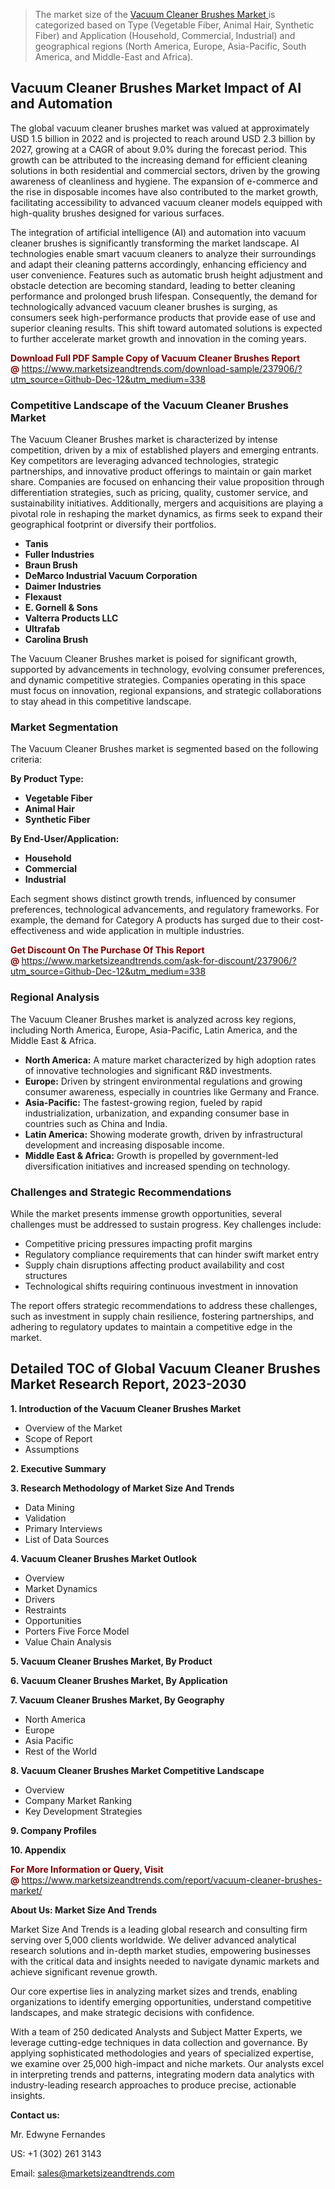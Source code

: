 <blockquote><p>The market size of the <a href="https://www.marketsizeandtrends.com/download-sample/237906/?utm_source=Github-Dec-12&amp;utm_medium=338" target="_blank">Vacuum Cleaner Brushes Market </a>is categorized based on Type (Vegetable Fiber, Animal Hair, Synthetic Fiber) and Application (Household, Commercial, Industrial) and geographical regions (North America, Europe, Asia-Pacific, South America, and Middle-East and Africa).</p></blockquote><p><h2>Vacuum Cleaner Brushes Market Impact of AI and Automation</h2><p>The global vacuum cleaner brushes market was valued at approximately USD 1.5 billion in 2022 and is projected to reach around USD 2.3 billion by 2027, growing at a CAGR of about 9.0% during the forecast period. This growth can be attributed to the increasing demand for efficient cleaning solutions in both residential and commercial sectors, driven by the growing awareness of cleanliness and hygiene. The expansion of e-commerce and the rise in disposable incomes have also contributed to the market growth, facilitating accessibility to advanced vacuum cleaner models equipped with high-quality brushes designed for various surfaces.</p><p>The integration of artificial intelligence (AI) and automation into vacuum cleaner brushes is significantly transforming the market landscape. AI technologies enable smart vacuum cleaners to analyze their surroundings and adapt their cleaning patterns accordingly, enhancing efficiency and user convenience. Features such as automatic brush height adjustment and obstacle detection are becoming standard, leading to better cleaning performance and prolonged brush lifespan. Consequently, the demand for technologically advanced vacuum cleaner brushes is surging, as consumers seek high-performance products that provide ease of use and superior cleaning results. This shift toward automated solutions is expected to further accelerate market growth and innovation in the coming years.</p></p><p><strong><span style="color: #800000;">Download Full PDF Sample Copy of Vacuum Cleaner Brushes Report @</span>&nbsp;</strong><a href="https://www.marketsizeandtrends.com/download-sample/237906/?utm_source=Github-Dec-12&amp;utm_medium=338">https://www.marketsizeandtrends.com/download-sample/237906/?utm_source=Github-Dec-12&amp;utm_medium=338</a></p><h3>Competitive Landscape of the Vacuum Cleaner Brushes Market</h3><p>The Vacuum Cleaner Brushes market is characterized by intense competition, driven by a mix of established players and emerging entrants. Key competitors are leveraging advanced technologies, strategic partnerships, and innovative product offerings to maintain or gain market share. Companies are focused on enhancing their value proposition through differentiation strategies, such as pricing, quality, customer service, and sustainability initiatives. Additionally, mergers and acquisitions are playing a pivotal role in reshaping the market dynamics, as firms seek to expand their geographical footprint or diversify their portfolios.</p><p><strong><p><ul><li>Tanis </li><li> Fuller Industries </li><li> Braun Brush </li><li> DeMarco Industrial Vacuum Corporation </li><li> Daimer Industries </li><li> Flexaust </li><li> E. Gornell & Sons </li><li> Valterra Products LLC </li><li> Ultrafab </li><li> Carolina Brush</p></li></ul></p></strong></p><p>The Vacuum Cleaner Brushes market is poised for significant growth, supported by advancements in technology, evolving consumer preferences, and dynamic competitive strategies. Companies operating in this space must focus on innovation, regional expansions, and strategic collaborations to stay ahead in this competitive landscape.</p><h3>Market Segmentation</h3><p>The Vacuum Cleaner Brushes market is segmented based on the following criteria:</p><p><strong>By Product Type:</strong></p><p><strong><p><ul><li>Vegetable Fiber </li><li> Animal Hair </li><li> Synthetic Fiber</p></li></ul></p></strong></p><p><strong>By End-User/Application:</strong></p><p><strong><p><ul><li>Household </li><li> Commercial </li><li> Industrial</p></li></ul></p></strong></p><p>Each segment shows distinct growth trends, influenced by consumer preferences, technological advancements, and regulatory frameworks. For example, the demand for Category A products has surged due to their cost-effectiveness and wide application in multiple industries.</p><p><strong><span style="color: #800000;">Get Discount On The Purchase Of This Report @&nbsp;</span></strong><a href="https://www.marketsizeandtrends.com/ask-for-discount/237906/?utm_source=Github-Dec-12&amp;utm_medium=338">https://www.marketsizeandtrends.com/ask-for-discount/237906/?utm_source=Github-Dec-12&amp;utm_medium=338</a></p><h3>Regional Analysis</h3><p>The Vacuum Cleaner Brushes market is analyzed across key regions, including North America, Europe, Asia-Pacific, Latin America, and the Middle East &amp; Africa.</p><ul><li><strong>North America:</strong> A mature market characterized by high adoption rates of innovative technologies and significant R&amp;D investments.</li><li><strong>Europe:</strong> Driven by stringent environmental regulations and growing consumer awareness, especially in countries like Germany and France.</li><li><strong>Asia-Pacific:</strong> The fastest-growing region, fueled by rapid industrialization, urbanization, and expanding consumer base in countries such as China and India.</li><li><strong>Latin America:</strong> Showing moderate growth, driven by infrastructural development and increasing disposable income.</li><li><strong>Middle East &amp; Africa:</strong> Growth is propelled by government-led diversification initiatives and increased spending on technology.</li></ul><h3>Challenges and Strategic Recommendations</h3><p>While the market presents immense growth opportunities, several challenges must be addressed to sustain progress. Key challenges include:</p><ul><li>Competitive pricing pressures impacting profit margins</li><li>Regulatory compliance requirements that can hinder swift market entry</li><li>Supply chain disruptions affecting product availability and cost structures</li><li>Technological shifts requiring continuous investment in innovation</li></ul><p>The report offers strategic recommendations to address these challenges, such as investment in supply chain resilience, fostering partnerships, and adhering to regulatory updates to maintain a competitive edge in the market.</p><h2>Detailed TOC of Global Vacuum Cleaner Brushes Market Research Report, 2023-2030</h2><p><strong>1. Introduction of the Vacuum Cleaner Brushes Market</strong></p><ul><li>Overview of the Market</li><li>Scope of Report</li><li>Assumptions&nbsp;</li></ul><p><strong>2. Executive Summary</strong></p><p><strong>3. Research Methodology of <strong>Market Size And Trends</strong></strong></p><ul><li>Data Mining</li><li>Validation</li><li>Primary Interviews</li><li>List of Data Sources&nbsp;</li></ul><p><strong>4. Vacuum Cleaner Brushes Market Outlook</strong></p><ul><li>Overview</li><li>Market Dynamics</li><li>Drivers</li><li>Restraints</li><li>Opportunities</li><li>Porters Five Force Model</li><li>Value Chain Analysis&nbsp;</li></ul><p><strong>5. Vacuum Cleaner Brushes Market, By Product</strong></p><p><strong>6. Vacuum Cleaner Brushes Market, By Application</strong></p><p><strong>7. Vacuum Cleaner Brushes Market, By Geography</strong></p><ul><li>North America</li><li>Europe</li><li>Asia Pacific</li><li>Rest of the World&nbsp;</li></ul><p><strong>8. Vacuum Cleaner Brushes Market Competitive Landscape</strong></p><ul><li>Overview</li><li>Company Market Ranking</li><li>Key Development Strategies&nbsp;</li></ul><p><strong>9. Company Profiles</strong></p><p><strong>10. Appendix</strong></p><p><strong><span style="color: #800000;">For More Information or Query, Visit @&nbsp;</span></strong><a href="https://www.marketsizeandtrends.com/report/vacuum-cleaner-brushes-market/">https://www.marketsizeandtrends.com/report/vacuum-cleaner-brushes-market/</a></p><p></p><p><strong>About Us:&nbsp;Market Size And Trends</strong></p><p>Market Size And Trends&nbsp;is a leading global research and consulting firm serving over 5,000 clients worldwide. We deliver advanced analytical research solutions and in-depth market studies, empowering businesses with the critical data and insights needed to navigate dynamic markets and achieve significant revenue growth.</p><p>Our core expertise lies in analyzing market sizes and trends, enabling organizations to identify emerging opportunities, understand competitive landscapes, and make strategic decisions with confidence.</p><p>With a team of 250 dedicated Analysts and Subject Matter Experts, we leverage cutting-edge techniques in data collection and governance. By applying sophisticated methodologies and years of specialized expertise, we examine over 25,000 high-impact and niche markets. Our analysts excel in interpreting trends and patterns, integrating modern data analytics with industry-leading research approaches to produce precise, actionable insights.</p><p><strong>Contact us:</strong></p><p>Mr. Edwyne Fernandes</p><p>US: +1 (302) 261 3143</p><p>Email: <a href="mailto:sales@marketsizeandtrends.com">sales@marketsizeandtrends.com</a>&nbsp;</p>
